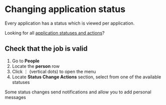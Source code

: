 # Changing application status

Every application has a status which is viewed per application.

<prompt>

Looking for all [application statuses and actions](../about-picmi/applications.md#business-actions)?

</prompt>

<instructions>

## Check that the job is valid

1. Go to **People**
2. Locate the **person** row <span class="mdi mdi-checkbox-marked-outline"></span>
3. Click &vellip; (vertical dots) to open the menu
4. Locate **Status Change Actions** section, select from one of the available statuses

<prompt>

Some status changes send notifications and allow you to add personal messages

</prompt>

</instructions>
